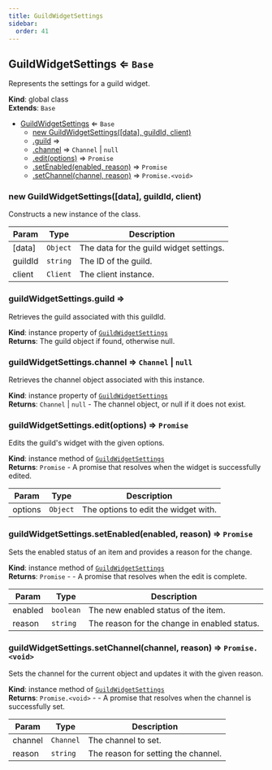 ```yaml
---
title: GuildWidgetSettings
sidebar:
  order: 41
---
```




## GuildWidgetSettings ⇐ <code>Base</code>
Represents the settings for a guild widget.

**Kind**: global class  
**Extends**: <code>Base</code>  

* [GuildWidgetSettings](#GuildWidgetSettings) ⇐ <code>Base</code>
    * [new GuildWidgetSettings([data], guildId, client)](#new_GuildWidgetSettings_new)
    * [.guild](#GuildWidgetSettings+guild) ⇒
    * [.channel](#GuildWidgetSettings+channel) ⇒ <code>Channel</code> \| <code>null</code>
    * [.edit(options)](#GuildWidgetSettings+edit) ⇒ <code>Promise</code>
    * [.setEnabled(enabled, reason)](#GuildWidgetSettings+setEnabled) ⇒ <code>Promise</code>
    * [.setChannel(channel, reason)](#GuildWidgetSettings+setChannel) ⇒ <code>Promise.&lt;void&gt;</code>

<a name="new_GuildWidgetSettings_new"></a>

### new GuildWidgetSettings([data], guildId, client)
Constructs a new instance of the class.


| Param | Type | Description |
| --- | --- | --- |
| [data] | <code>Object</code> | The data for the guild widget settings. |
| guildId | <code>string</code> | The ID of the guild. |
| client | <code>Client</code> | The client instance. |

<a name="GuildWidgetSettings+guild"></a>

### guildWidgetSettings.guild ⇒
Retrieves the guild associated with this guildId.

**Kind**: instance property of [<code>GuildWidgetSettings</code>](#GuildWidgetSettings)  
**Returns**: The guild object if found, otherwise null.  
<a name="GuildWidgetSettings+channel"></a>

### guildWidgetSettings.channel ⇒ <code>Channel</code> \| <code>null</code>
Retrieves the channel object associated with this instance.

**Kind**: instance property of [<code>GuildWidgetSettings</code>](#GuildWidgetSettings)  
**Returns**: <code>Channel</code> \| <code>null</code> - The channel object, or null if it does not exist.  
<a name="GuildWidgetSettings+edit"></a>

### guildWidgetSettings.edit(options) ⇒ <code>Promise</code>
Edits the guild's widget with the given options.

**Kind**: instance method of [<code>GuildWidgetSettings</code>](#GuildWidgetSettings)  
**Returns**: <code>Promise</code> - A promise that resolves when the widget is successfully edited.  

| Param | Type | Description |
| --- | --- | --- |
| options | <code>Object</code> | The options to edit the widget with. |

<a name="GuildWidgetSettings+setEnabled"></a>

### guildWidgetSettings.setEnabled(enabled, reason) ⇒ <code>Promise</code>
Sets the enabled status of an item and provides a reason for the change.

**Kind**: instance method of [<code>GuildWidgetSettings</code>](#GuildWidgetSettings)  
**Returns**: <code>Promise</code> - - A promise that resolves when the edit is complete.  

| Param | Type | Description |
| --- | --- | --- |
| enabled | <code>boolean</code> | The new enabled status of the item. |
| reason | <code>string</code> | The reason for the change in enabled status. |

<a name="GuildWidgetSettings+setChannel"></a>

### guildWidgetSettings.setChannel(channel, reason) ⇒ <code>Promise.&lt;void&gt;</code>
Sets the channel for the current object and updates it with the given reason.

**Kind**: instance method of [<code>GuildWidgetSettings</code>](#GuildWidgetSettings)  
**Returns**: <code>Promise.&lt;void&gt;</code> - - A promise that resolves when the channel is successfully set.  

| Param | Type | Description |
| --- | --- | --- |
| channel | <code>Channel</code> | The channel to set. |
| reason | <code>string</code> | The reason for setting the channel. |

